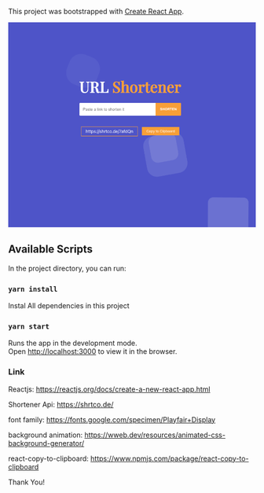 This project was bootstrapped with [Create React App](https://github.com/facebook/create-react-app).

![Project Preview](./src/shortener_url.png)

## Available Scripts

In the project directory, you can run:

### `yarn install`

Instal All dependencies in this project

### `yarn start`

Runs the app in the development mode.<br />
Open [http://localhost:3000](http://localhost:3000) to view it in the browser.

### Link

Reactjs: https://reactjs.org/docs/create-a-new-react-app.html

Shortener Api: https://shrtco.de/

font family: https://fonts.google.com/specimen/Playfair+Display

background animation: https://wweb.dev/resources/animated-css-background-generator/

react-copy-to-clipboard: https://www.npmjs.com/package/react-copy-to-clipboard



Thank You!
